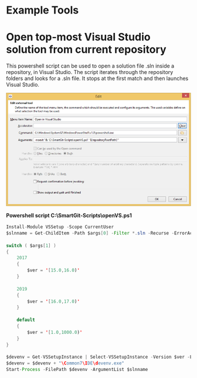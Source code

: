 # Example Tools

# Open top-most Visual Studio solution from current repository

This powershell script can be used to open a solution file .sln inside a
repository, in Visual Studio. The script iterates through the repository
folders and looks for a .sln file. It stops at the first match and then
launches Visual Studio.

![](attachments/53215435/53215436.png)


**Powershell script C:\\SmartGit-Scripts\\openVS.ps1**



``` java
Install-Module VSSetup -Scope CurrentUser
$slnname = Get-ChildItem -Path $args[0] -Filter *.sln -Recurse -ErrorAction SilentlyContinue -Force | Select-Object -First 1 | Select-Object -ExpandProperty FullName

switch ( $args[1] )
{
    2017
    {
        $ver = '[15.0,16.0)'
    }

    2019
    {
        $ver = '[16.0,17.0)'
    }

    default
    {
        $ver = '[1.0,1000.0)'
    }
}

$devenv = Get-VSSetupInstance | Select-VSSetupInstance -Version $ver -Latest | Select-Object -ExpandProperty InstallationPath
$devenv = $devenv + "\Common7\IDE\devenv.exe"
Start-Process -FilePath $devenv -ArgumentList $slnname
```




